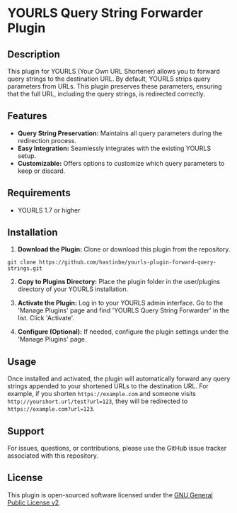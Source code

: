 # YOURLS Query String Forwarder Plugin

## Description

This plugin for YOURLS (Your Own URL Shortener) allows you to forward query strings to the destination URL. By default, YOURLS strips query parameters from URLs. This plugin preserves these parameters, ensuring that the full URL, including the query strings, is redirected correctly.

## Features

- **Query String Preservation:** Maintains all query parameters during the redirection process.
- **Easy Integration:** Seamlessly integrates with the existing YOURLS setup.
- **Customizable:** Offers options to customize which query parameters to keep or discard.

## Requirements

- YOURLS 1.7 or higher

## Installation

1. **Download the Plugin:** Clone or download this plugin from the repository.

`git clone https://github.com/hastinbe/yourls-plugin-forward-query-strings.git`


2. **Copy to Plugins Directory:** Place the plugin folder in the user/plugins directory of your YOURLS installation.

3. **Activate the Plugin:** Log in to your YOURLS admin interface. Go to the 'Manage Plugins' page and find 'YOURLS Query String Forwarder' in the list. Click 'Activate'.

4. **Configure (Optional):** If needed, configure the plugin settings under the 'Manage Plugins' page.

## Usage

Once installed and activated, the plugin will automatically forward any query strings appended to your shortened URLs to the destination URL. For example, if you shorten `https://example.com` and someone visits `http://yourshort.url/test?url=123`, they will be redirected to `https://example.com?url=123`.

## Support

For issues, questions, or contributions, please use the GitHub issue tracker associated with this repository.

## License

This plugin is open-sourced software licensed under the [GNU General Public License v2](LICENSE).
